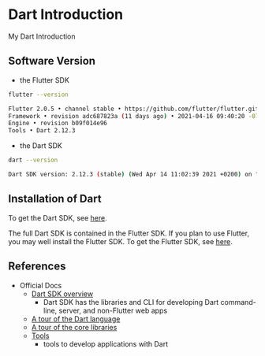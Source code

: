 # Dart Introduction

My Dart Introduction

## Software Version

- the Flutter SDK

```sh
flutter --version

Flutter 2.0.5 • channel stable • https://github.com/flutter/flutter.git
Framework • revision adc687823a (11 days ago) • 2021-04-16 09:40:20 -0700
Engine • revision b09f014e96
Tools • Dart 2.12.3
```

- the Dart SDK

```sh
dart --version

Dart SDK version: 2.12.3 (stable) (Wed Apr 14 11:02:39 2021 +0200) on "macos_x64"
```

## Installation of Dart

To get the Dart SDK, see [here](https://dart.dev/get-dart).

The full Dart SDK is contained in the Flutter SDK. If you plan to use Flutter, you may well install the Flutter SDK. To get the Flutter SDK, see [here](https://flutter.dev/docs/get-started/install).

## References

- Official Docs
  - [Dart SDK overview](https://dart.dev/tools/sdk)
    - Dart SDK has the libraries and CLI for developing Dart command-line, server, and non-Flutter web apps
  - [A tour of the Dart language](https://dart.dev/guides/language/language-tour)
  - [A tour of the core libraries](https://dart.dev/guides/libraries/library-tour)
  - [Tools](https://dart.dev/tools)
    - tools to develop applications with Dart
